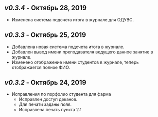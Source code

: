 _v0.3.4_ - Октябрь 28, 2019
------------------------

- Изменена система подсчета итога в журнале для ОДУВС.

_v0.3.3_ - Октябрь 25, 2019
------------------------

- Добавлена новая система подсчета итога в журнале.
- Добавлен вывод имени преподавателя ведущего данное занятие в журнале.
- Изменено отображение имени студентов в журнале, теперь отображается полное ФИО.
    
_v0.3.2_ - Октябрь 24, 2019
------------------------

- Исправления по порфолио студента для фарма
    - Исправлен доступ деканов.
    - Для печати заданы поля.
    - Исправлена печать пункта 2.1
    
